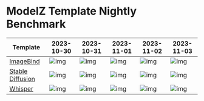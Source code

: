 # ModelZ Template Nightly Benchmark

| Template | 2023-10-30 | 2023-10-31 | 2023-11-01 | 2023-11-02 | 2023-11-03 |
| --- | --- | --- | --- | --- | --- |
| [ImageBind](https://docs.modelz.ai/frameworks/mosec/imagebind) | ![img](https://img.shields.io/badge/status-unknown-yellow) | ![img](https://img.shields.io/badge/status-unknown-yellow) | ![img](https://img.shields.io/badge/status-unknown-yellow) | ![img](https://img.shields.io/badge/status-45s-green) | ![img](https://img.shields.io/badge/status-65s-green) |
| [Stable Diffusion](https://docs.modelz.ai/frameworks/mosec/stable-diffusion) | ![img](https://img.shields.io/badge/status-unknown-yellow) | ![img](https://img.shields.io/badge/status-unknown-yellow) | ![img](https://img.shields.io/badge/status-unknown-yellow) | ![img](https://img.shields.io/badge/status-120s-green) | ![img](https://img.shields.io/badge/status-44s-green) |
| [Whisper](https://docs.modelz.ai/frameworks/mosec/whisper) | ![img](https://img.shields.io/badge/status-unknown-yellow) | ![img](https://img.shields.io/badge/status-unknown-yellow) | ![img](https://img.shields.io/badge/status-unknown-yellow) | ![img](https://img.shields.io/badge/status-20s-green) | ![img](https://img.shields.io/badge/status-15s-green) |
